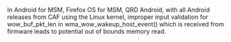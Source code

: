 In Android for MSM, Firefox OS for MSM, QRD Android, with all Android releases from CAF using the Linux kernel, improper input validation for wow_buf_pkt_len in wma_wow_wakeup_host_event() which is received from firmware leads to potential out of bounds memory read.